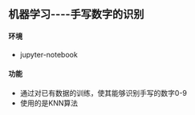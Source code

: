 ## 机器学习----手写数字的识别


#### 环境

- jupyter-notebook


#### 功能

- 通过对已有数据的训练，使其能够识别手写的数字0-9
- 使用的是KNN算法













